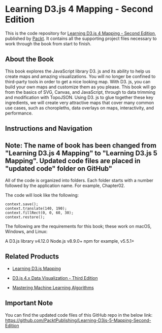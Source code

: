 # Learning D3.js 4 Mapping - Second Edition
This is the code repository for [Learning D3.js 4 Mapping - Second Edition](https://www.packtpub.com/web-development/learning-d3js-4-mapping-second-edition?utm_source=github&utm_medium=repository&utm_campaign=9781787280175), published by [Packt](https://www.packtpub.com/?utm_source=github). It contains all the supporting project files necessary to work through the book from start to finish.
## About the Book
This book explores the JavaScript library D3. js and its ability to help us create maps and amazing visualizations. You will no longer be confined to third-party tools in order to get a nice looking map. With D3. js, you can build your own maps and customize them as you please. This book will go from the basics of SVG, Canvas, and JavaScript, through to data trimming and modification with TopoJSON. Using D3. js to glue together these key ingredients, we will create very attractive maps that cover many common use cases, such as choropleths, data overlays on maps, interactivity, and performance.


## Instructions and Navigation
## Note: The name of book has been changed from "Learning D3.js 4 Mapping" to "Learning D3.js 5 Mapping". Updated code files are placed in "updated code" folder on GitHub"

All of the code is organized into folders. Each folder starts with a number followed by the application name. For example, Chapter02.



The code will look like the following:
```
context.save();
context.translate(140, 190);
context.fillRect(0, 0, 60, 30);
context.restore();
```

The following are the requirements for this book; these work on macOS, Windows,
and Linux:

A D3.js library v4.12.0
Node.js v8.9.0+
npm for example, v5.5.1+

## Related Products
* [Learning D3.js Mapping](https://www.packtpub.com/web-development/learning-d3js-mapping?utm_source=github&utm_medium=repository&utm_campaign=9781783985609)

* [D3.js 4.x Data Visualization - Third Edition](https://www.packtpub.com/web-development/d3js-4x-data-visualization-third-edition?utm_source=github&utm_medium=repository&utm_campaign=9781787120358)

* [Mastering Machine Learning Algorithms](https://www.packtpub.com/big-data-and-business-intelligence/mastering-machine-learning-algorithms?utm_source=github&utm_medium=repository&utm_campaign=9781788621113)

## Important Note
You can find the updated code files of this GitHub repo in the below link:
https://github.com/PacktPublishing/Learning-D3js-5-Mapping-Second-Edition
